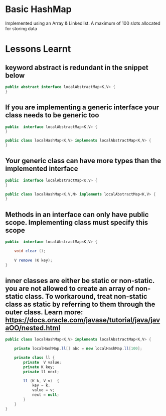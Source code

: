 # Basic HashMap

Implemented using an Array & Linkedlist.
A maximum of 100 slots allocated for storing data


# Lessons Learnt
## keyword abstract is redundant in the snippet below

```java
public abstract interface localAbstractMap<K,V> {
}
```

## If you are implementing a generic interface your class needs to be generic too

```java
public  interface localAbstractMap<K,V> {
}

public class localHashMap<K,V> implements localAbstractMap<K,V> {
}
```

## Your generic class can have more types than the implemented interface

```java
public  interface localAbstractMap<K,V> {
}

public class localHashMap<K,V,N> implements localAbstractMap<K,V> {
}
```

## Methods in an interface can only have public scope. Implementing class must specify this scope

```java
public  interface localAbstractMap<K,V> {

    void clear ();
  
    V remove (K key);
}
```

## inner classes are either be static or non-static. you are not allowed to create an array of non-static class. To workaround, treat non-static class as static by referring to them through the outer class. Learn more: https://docs.oracle.com/javase/tutorial/java/javaOO/nested.html

```java
public class localHashMap<K,V> implements localAbstractMap<K,V> {

    private localHashMap.ll[] abc = new localHashMap.ll[100];

    private class ll {
        private  V value;
        private K key;
        private ll next;

        ll (K k, V v)  {
            key = k;
            value = v;
            next = null;
        }
    }
}
```
